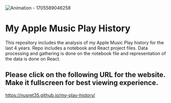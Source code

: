 ![Animation - 1705589046258](https://github.com/nusret35/my-play-history/assets/96892300/41cb0d50-3a5b-4430-adcc-24dbb7c952d3)
# My Apple Music Play History
This repository includes the analysis of my Apple Music Play history for the last 4 years. Repo includes a notebook and React project files. Data processing and gathering is done on the notebook file and representation of the data is done on React.

## Please click on the following URL for the website. Make it fullscreen for best viewing experience.
 https://nusret35.github.io/my-play-history/
